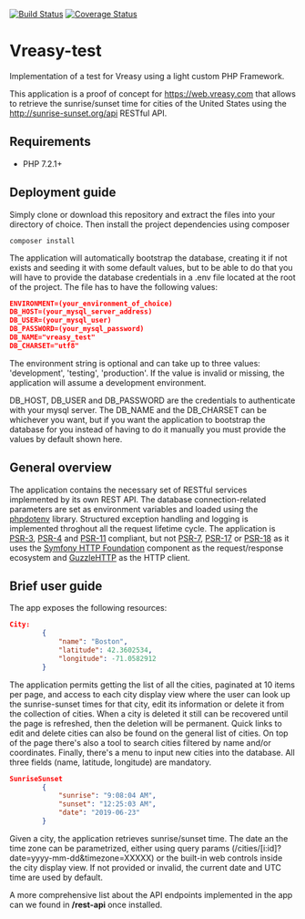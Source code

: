 [![Build Status](https://travis-ci.org/olml89/Vreasy-test.svg?branch=master)](https://travis-ci.org/olml89/Vreasy-test) [![Coverage Status](https://coveralls.io/repos/github/olml89/Vreasy-test/badge.svg?branch=master)](https://coveralls.io/github/olml89/Vreasy-test?branch=master)

# Vreasy-test
Implementation of a test for Vreasy using a light custom PHP Framework.

This application is a proof of concept for https://web.vreasy.com that allows to retrieve the sunrise/sunset time for cities of the United States using the http://sunrise-sunset.org/api RESTful API.

## Requirements
- PHP 7.2.1+

## Deployment guide
Simply clone or download this repository and extract the files into your directory of choice. Then install the project dependencies using composer

```console
composer install
```
The application will automatically bootstrap the database, creating it if not exists and seeding it with some default values, but to be able to do that you will have to provide the database credentials in a .env file located at the root of the project. The file has to have the following values:
```json
ENVIRONMENT=(your_environment_of_choice)
DB_HOST=(your_mysql_server_address)
DB_USER=(your_mysql_user)
DB_PASSWORD=(your_mysql_password)
DB_NAME="vreasy_test"
DB_CHARSET="utf8"
```
The environment string is optional and can take up to three values: 'development', 'testing', 'production'. If the value is invalid or missing, the application will assume a development environment.

DB_HOST, DB_USER and DB_PASSWORD are the credentials to authenticate with your mysql server. The DB_NAME and the DB_CHARSET can be whichever you want, but if you want the application to bootstrap the database for you instead of having to do it manually you must provide the values by default shown here.

## General overview

The application contains the necessary set of RESTful services implemented by its own REST API. The database connection-related parameters are set as environment variables and loaded using the [phpdotenv](https://github.com/vlucas/phpdotenv) library. Structured exception handling and logging is implemented throghout all the request lifetime cycle. The application is [PSR-3](https://www.php-fig.org/psr/psr-3), [PSR-4](https://www.php-fig.org/psr/psr-4) and [PSR-11](https://www.php-fig.org/psr/psr-11) compliant, but not [PSR-7](https://www.php-fig.org/psr/psr-7), [PSR-17](https://www.php-fig.org/psr/psr-17) or [PSR-18](https://www.php-fig.org/psr/psr-18) as it uses the [Symfony HTTP Foundation](https://github.com/symfony/http-foundation) component as the request/response ecosystem and [GuzzleHTTP](https://github.com/guzzle/guzzle) as the HTTP client. 

## Brief user guide
The app exposes the following resources: 
```json
City:
		{
			"name": "Boston",
			"latitude": 42.3602534,
			"longitude": -71.0582912
		}	
```
The application permits getting the list of all the cities, paginated at 10 items per page, and access to each city display view where the user can look up the sunrise-sunset times for that city, edit its information or delete it from the collection of cities. When a city is deleted it still can be recovered until the page is refreshed, then the deletion will be permanent. Quick links to edit and delete cities can also be found on the general list of cities. On top of the page there's also a tool to search cities filtered by name and/or coordinates. Finally, there's a menu to input new cities into the database. All three fields (name, latitude, longitude) are mandatory. 
```json
SunriseSunset
		{
			"sunrise": "9:08:04 AM",
			"sunset": "12:25:03 AM",
			"date": "2019-06-23"
		}	
```
Given a city, the application retrieves sunrise/sunset time. The date an the time zone can be parametrized, either using query params (/cities/[i:id]?date=yyyy-mm-dd&timezone=XXXXX) or the built-in web controls inside the city display view. If not provided or invalid, the current date and UTC time are used by default. 

A more comprehensive list about the API endpoints implemented in the app can we found in **/rest-api** once installed.



